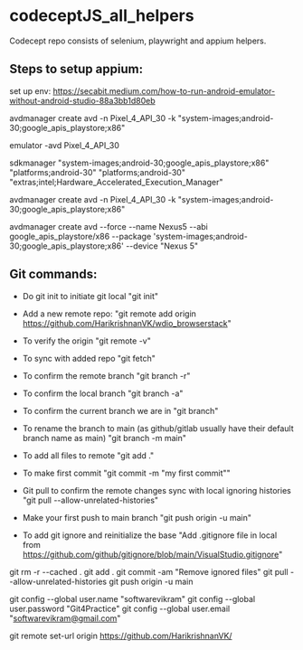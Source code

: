 # codeceptJS_all_helpers
Codecept repo consists of selenium, playwright and appium helpers.

Steps to setup appium:
----------------------
set up env: https://secabit.medium.com/how-to-run-android-emulator-without-android-studio-88a3bb1d80eb

avdmanager create avd -n Pixel_4_API_30 -k "system-images;android-30;google_apis_playstore;x86"

emulator -avd Pixel_4_API_30

sdkmanager "system-images;android-30;google_apis_playstore;x86" "platforms;android-30" "platforms;android-30" "extras;intel;Hardware_Accelerated_Execution_Manager"

avdmanager create avd -n Pixel_4_API_30 -k "system-images;android-30;google_apis_playstore;x86"

avdmanager create avd --force --name Nexus5 --abi google_apis_playstore/x86 --package 'system-images;android-30;google_apis_playstore;x86' --device "Nexus 5"

Git commands:
------------
- Do git init to initiate git local
"git init"

- Add a new remote repo:
"git remote add origin https://github.com/HarikrishnanVK/wdio_browserstack"

- To verify the origin
"git remote -v"

- To sync with added repo
"git fetch"

- To confirm the remote branch 
"git branch -r"

- To confirm the local branch
"git branch -a"

- To confirm the current branch we are in
"git branch"

- To rename the branch to main (as github/gitlab usually have their default branch name as main)
"git branch -m main"

- To add all files to remote 
"git add ."

- To make first commit 
"git commit -m "my first commit""

- Git pull to confirm the remote changes sync with local ignoring histories
"git pull --allow-unrelated-histories"

- Make your first push to main branch
"git push origin -u main"

- To add git ignore and reinitialize the base
"Add .gitignore file in local from https://github.com/github/gitignore/blob/main/VisualStudio.gitignore"

git rm -r --cached .
git add .
git commit -am "Remove ignored files"
git pull --allow-unrelated-histories
git push origin -u main

git config --global user.name "softwarevikram"
git config --global user.password "Git4Practice"
git config --global user.email "softwarevikram@gmail.com"

git remote set-url origin https://github.com/HarikrishnanVK/
